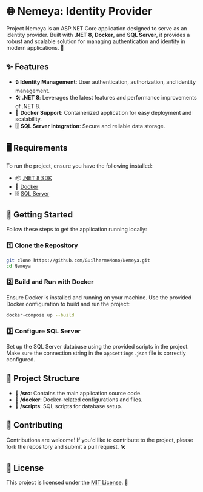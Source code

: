 
# 🌐 Nemeya: Identity Provider

Project Nemeya is an ASP.NET Core application designed to serve as an identity provider. Built with **.NET 8**, **Docker**, and **SQL Server**, it provides a robust and scalable solution for managing authentication and identity in modern applications. 🚀

## ✨ Features

- 🔒 **Identity Management**: User authentication, authorization, and identity management.
- 🛠️ **.NET 8**: Leverages the latest features and performance improvements of .NET 8.
- 🐳 **Docker Support**: Containerized application for easy deployment and scalability.
- 🗄️ **SQL Server Integration**: Secure and reliable data storage.

## 🖥️ Requirements

To run the project, ensure you have the following installed:

- 📦 [.NET 8 SDK](https://dotnet.microsoft.com/download/dotnet/8.0)
- 🐳 [Docker](https://www.docker.com/)
- 🗄️ [SQL Server](https://www.microsoft.com/en-us/sql-server)

## 🚀 Getting Started

Follow these steps to get the application running locally:

### 1️⃣ Clone the Repository
```bash
git clone https://github.com/GuilhermeNono/Nemeya.git
cd Nemeya
```

### 2️⃣ Build and Run with Docker
Ensure Docker is installed and running on your machine. Use the provided Docker configuration to build and run the project:
```bash
docker-compose up --build
```

### 3️⃣ Configure SQL Server
Set up the SQL Server database using the provided scripts in the project. Make sure the connection string in the `appsettings.json` file is correctly configured.

## 📂 Project Structure

- **📁 /src**: Contains the main application source code.
- **📁 /docker**: Docker-related configurations and files.
- **📁 /scripts**: SQL scripts for database setup.

## 🤝 Contributing

Contributions are welcome! If you'd like to contribute to the project, please fork the repository and submit a pull request. 🛠️

## 📜 License

This project is licensed under the [MIT License](LICENSE). 📝
